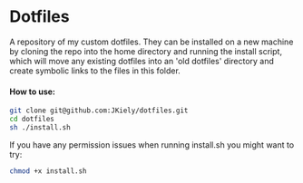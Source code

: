 <h1> Dotfiles </h1>

A repository of my custom dotfiles. They can be installed on a new machine by cloning the repo into the home directory and running the install script, which will move any existing dotfiles into an 'old dotfiles' directory and create symbolic links to the files in this folder.



<h4> How to use: </h4>

```bash
git clone git@github.com:JKiely/dotfiles.git
cd dotfiles
sh ./install.sh
```

If you have any permission issues when running install.sh you might want to try:

```bash
chmod +x install.sh
```